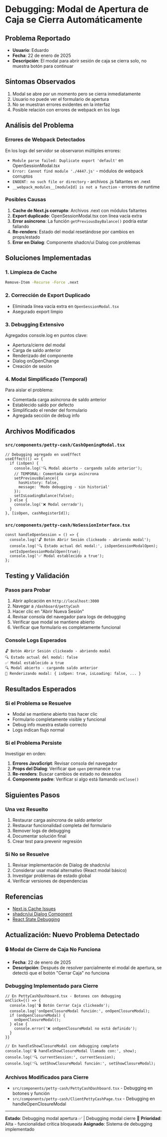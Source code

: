 # Debugging: Modal de Apertura de Caja se Cierra Automáticamente

## Problema Reportado
- **Usuario**: Eduardo
- **Fecha**: 22 de enero de 2025
- **Descripción**: El modal para abrir sesión de caja se cierra solo, no muestra botón para continuar

## Síntomas Observados
1. Modal se abre por un momento pero se cierra inmediatamente
2. Usuario no puede ver el formulario de apertura
3. No se muestran errores evidentes en la interfaz
4. Posible relación con errores de webpack en los logs

## Análisis del Problema

### Errores de Webpack Detectados
En los logs del servidor se observaron múltiples errores:
- `Module parse failed: Duplicate export 'default'` en OpenSessionModal.tsx
- `Error: Cannot find module './4447.js'` - módulos de webpack corruptos
- `ENOENT: no such file or directory` - archivos .js faltantes en .next
- `__webpack_modules__[moduleId] is not a function` - errores de runtime

### Posibles Causas
1. **Cache de Next.js corrupto**: Archivos .next con módulos faltantes
2. **Export duplicado**: OpenSessionModal.tsx con línea vacía extra
3. **Error asíncrono**: La función `getPreviousDayBalance()` podría estar fallando
4. **Re-renders**: Estado del modal resetándose por cambios en props/estado
5. **Error en Dialog**: Componente shadcn/ui Dialog con problemas

## Soluciones Implementadas

### 1. Limpieza de Cache
```bash
Remove-Item -Recurse -Force .next
```

### 2. Corrección de Export Duplicado
- Eliminada línea vacía extra en `OpenSessionModal.tsx`
- Asegurado export limpio

### 3. Debugging Extensivo
Agregados console.log en puntos clave:
- Apertura/cierre del modal
- Carga de saldo anterior  
- Renderizado del componente
- Dialog onOpenChange
- Creación de sesión

### 4. Modal Simplificado (Temporal)
Para aislar el problema:
- Comentada carga asíncrona de saldo anterior
- Establecido saldo por defecto
- Simplificado el render del formulario
- Agregada sección de debug info

## Archivos Modificados

### `src/components/petty-cash/CashOpeningModal.tsx`
```tsx
// Debugging agregado en useEffect
useEffect(() => {
  if (isOpen) {
    console.log('🔍 Modal abierto - cargando saldo anterior');
    // TEMPORAL: Comentada carga asíncrona
    setPreviousBalance({
      hasHistory: false,
      message: 'Modo debugging - sin historial'
    });
    setIsLoadingBalance(false);
  } else {
    console.log('❌ Modal cerrado');
  }
}, [isOpen, cashRegisterId]);
```

### `src/components/petty-cash/NoSessionInterface.tsx`
```tsx
const handleOpenSession = () => {
  console.log('🔓 Botón Abrir Sesión clickeado - abriendo modal');
  console.log('🔍 Estado actual del modal:', isOpenSessionModalOpen);
  setIsOpenSessionModalOpen(true);
  console.log('✅ Modal establecido a true');
};
```

## Testing y Validación

### Pasos para Probar
1. Abrir aplicación en `http://localhost:3000`
2. Navegar a `/dashboard/pettyCash`
3. Hacer clic en "Abrir Nueva Sesión"
4. Revisar consola del navegador para logs de debugging
5. Verificar que modal se mantiene abierto
6. Verificar que formulario es completamente funcional

### Console Logs Esperados
```
🔓 Botón Abrir Sesión clickeado - abriendo modal
🔍 Estado actual del modal: false
✅ Modal establecido a true
🔍 Modal abierto - cargando saldo anterior
🎨 Renderizando modal: { isOpen: true, isLoading: false, ... }
```

## Resultados Esperados

### Si el Problema se Resuelve
- Modal se mantiene abierto tras hacer clic
- Formulario completamente visible y funcional
- Debug info muestra estado correcto
- Logs indican flujo normal

### Si el Problema Persiste
Investigar en orden:
1. **Errores JavaScript**: Revisar consola del navegador
2. **Props del Dialog**: Verificar que `open` permanece `true`
3. **Re-renders**: Buscar cambios de estado no deseados
4. **Componente padre**: Verificar si algo está llamando `onClose()`

## Siguientes Pasos

### Una vez Resuelto
1. Restaurar carga asíncrona de saldo anterior
2. Restaurar funcionalidad completa del formulario
3. Remover logs de debugging
4. Documentar solución final
5. Crear test para prevenir regresión

### Si No se Resuelve
1. Revisar implementación de Dialog de shadcn/ui
2. Considerar usar modal alternativo (React modal básico)
3. Investigar problemas de estado global
4. Verificar versiones de dependencias

## Referencias
- [Next.js Cache Issues](https://nextjs.org/docs/app/building-your-application/caching)
- [shadcn/ui Dialog Component](https://ui.shadcn.com/docs/components/dialog)
- [React State Debugging](https://react.dev/learn/troubleshooting)

## Actualización: Nuevo Problema Detectado

### 🔒 Modal de Cierre de Caja No Funciona
- **Fecha**: 22 de enero de 2025
- **Descripción**: Después de resolver parcialmente el modal de apertura, se detectó que el botón "Cerrar Caja" no funciona

### Debugging Implementado para Cierre
```tsx
// En PettyCashDashboard.tsx - Botones con debugging
onClick={() => {
  console.log('🔒 Botón Cerrar Caja clickeado');
  console.log('onOpenClosureModal función:', onOpenClosureModal);
  if (onOpenClosureModal) {
    onOpenClosureModal();
  } else {
    console.error('❌ onOpenClosureModal no está definido');
  }
}}

// En handleShowClosureModal con debugging completo
console.log('🔒 handleShowClosureModal llamado con:', show);
console.log('🔍 currentSession:', currentSession);
console.log('🔍 setShowClosureModal función:', setShowClosureModal);
```

### Archivos Modificados para Cierre
- `src/components/petty-cash/PettyCashDashboard.tsx` - Debugging en botones y función
- `src/components/petty-cash/ClientPettyCashPage.tsx` - Debugging en handleOpenClosureModal

---
**Estado**: Debugging modal apertura ✅ | Debugging modal cierre 🔄 
**Prioridad**: Alta - funcionalidad crítica bloqueada
**Asignado**: Sistema de debugging implementado 